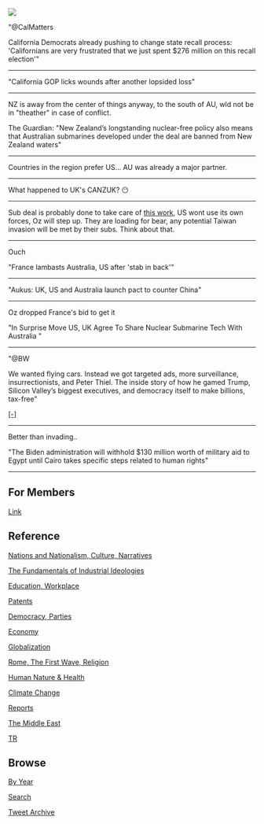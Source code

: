 <img src="https://drive.google.com/uc?export=view&id=1B2wf9R7AMH1d7Vw6e2mucLbIQ5NSjir7"/>

"@CalMatters

California Democrats already pushing to change state recall process:
'Californians are very frustrated that we just spent $276 million on
this recall election'"

---

"California GOP licks wounds after another lopsided loss"

---

NZ is away from the center of things anyway, to the south of AU, wld
not be in "theather" in case of conflict.

The Guardian: "New Zealand’s longstanding nuclear-free policy also
means that Australian submarines developed under the deal are banned
from New Zealand waters"

---

Countries in the region prefer US... AU was already a major
partner.

---

What happened to UK's CANZUK? 😶

---

Sub deal is probably done to take care of [this work](2021/03/unrivaled-beckley.md#sub),
US wont use its own forces, Oz will step up. They are loading for bear, any potential
Taiwan invasion will be met by their subs. Think about that.

---

Ouch

"France lambasts Australia, US after 'stab in back'"

---

"Aukus: UK, US and Australia launch pact to counter China"

---

Oz dropped France's bid to get it

"In Surprise Move US, UK Agree To Share Nuclear Submarine Tech With Australia "

---

"@BW

We wanted flying cars. Instead we got targeted ads, more surveillance,
insurrectionists, and Peter Thiel. The inside story of how he gamed
Trump, Silicon Valley’s biggest executives, and democracy itself to
make billions, tax-free"

[[-]](https://twitter.com/BW/status/1438181001671348227)

---

Better than invading.. 

"The Biden administration will withhold $130 million worth of military
aid to Egypt until Cairo takes specific steps related to human rights"

---

## For Members

[Link](https://thirdwave-members.herokuapp.com)

## Reference

[Nations and Nationalism, Culture, Narratives](/2013/02/nations-and-nationalism.md)

[The Fundamentals of Industrial Ideologies](/2011/04/fundamentals-of-industrial-ideologies.md)

[Education, Workplace](2017/09/education-workplace.md)

[Patents](/2018/09/patents.md)

[Democracy, Parties](/2016/11/democracy.md)

[Economy](/2018/05/economy.md)

[Globalization](/2018/09/globalization.md)

[Rome, The First Wave, Religion](/2017/12/rome.md)

[Human Nature & Health](/2020/07/human-nature.md)

[Climate Change](/2018/12/climate.md)

[Reports](/2019/05/reports.md)

[The Middle East](/2019/07/middleeast.md)

[TR](../tr)

## Browse

[By Year](years.md)

[Search](search.html)

[Tweet Archive](/tweets/README.md)


